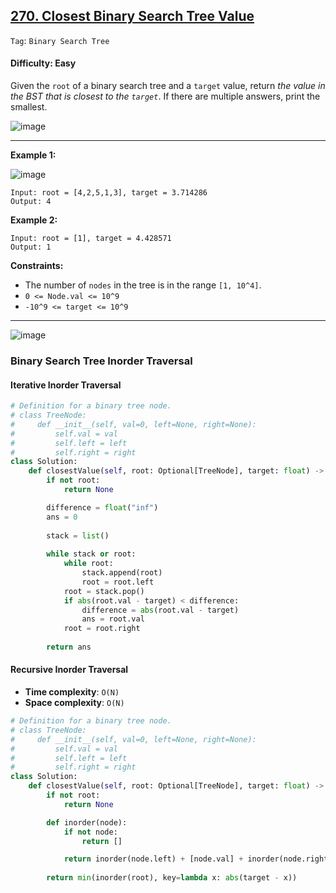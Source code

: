 ## [270. Closest Binary Search Tree Value](https://leetcode.com/problems/closest-binary-search-tree-value)

```Tag```: ```Binary Search Tree```

#### Difficulty: Easy

Given the ```root``` of a binary search tree and a ```target``` value, return _the value in the BST that is closest to the ```target```_. If there are multiple answers, print the smallest.

![image](https://user-images.githubusercontent.com/35042430/230703768-0bbc7309-fa3b-484b-974d-7ffd53db6527.png)

---

__Example 1:__

![image](https://assets.leetcode.com/uploads/2021/03/12/closest1-1-tree.jpg)
```
Input: root = [4,2,5,1,3], target = 3.714286
Output: 4
```

__Example 2:__
```
Input: root = [1], target = 4.428571
Output: 1
```

__Constraints:__

- The number of ```nodes``` in the tree is in the range ```[1, 10^4]```.
- ```0 <= Node.val <= 10^9```
- ```-10^9 <= target <= 10^9```

---

![image](https://leetcode.com/problems/closest-binary-search-tree-value/Figures/270/dummy.png)

### Binary Search Tree Inorder Traversal

#### Iterative Inorder Traversal

```Python
# Definition for a binary tree node.
# class TreeNode:
#     def __init__(self, val=0, left=None, right=None):
#         self.val = val
#         self.left = left
#         self.right = right
class Solution:
    def closestValue(self, root: Optional[TreeNode], target: float) -> int:
        if not root:
            return None

        difference = float("inf")
        ans = 0
        
        stack = list()
        
        while stack or root:
            while root:
                stack.append(root)
                root = root.left
            root = stack.pop()
            if abs(root.val - target) < difference:
                difference = abs(root.val - target)
                ans = root.val
            root = root.right
        
        return ans
```

#### Recursive Inorder Traversal

- __Time complexity__: ```O(N)```
- __Space complexity__: ```O(N)```

```Python
# Definition for a binary tree node.
# class TreeNode:
#     def __init__(self, val=0, left=None, right=None):
#         self.val = val
#         self.left = left
#         self.right = right
class Solution:
    def closestValue(self, root: Optional[TreeNode], target: float) -> int:
        if not root:
            return None

        def inorder(node):
            if not node:
                return []

            return inorder(node.left) + [node.val] + inorder(node.right)
        
        return min(inorder(root), key=lambda x: abs(target - x))
```
